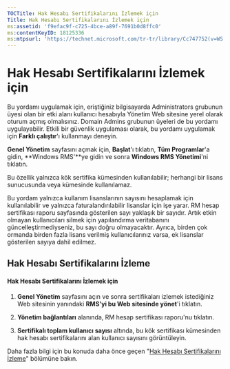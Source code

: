 ```yaml
---
TOCTitle: Hak Hesabı Sertifikalarını İzlemek için
Title: Hak Hesabı Sertifikalarını İzlemek için
ms:assetid: 'f9efac9f-c725-4bce-a89f-7691b0d8ffc0'
ms:contentKeyID: 18125336
ms:mtpsurl: 'https://technet.microsoft.com/tr-tr/library/Cc747752(v=WS.10)'
---
```


Hak Hesabı Sertifikalarını İzlemek için
=======================================

Bu yordamı uygulamak için, eriştiğiniz bilgisayarda Administrators grubunun üyesi olan bir etki alanı kullanıcı hesabıyla Yönetim Web sitesine yerel olarak oturum açmış olmalısınız. Domain Admins grubunun üyeleri de bu yordamı uygulayabilir. Etkili bir güvenlik uygulaması olarak, bu yordamı uygulamak için **Farklı çalıştır**'ı kullanmayı deneyin.

**Genel Yönetim** sayfasını açmak için, **Başlat**'ı tıklatın, **Tüm Programlar**'a gidin, **Windows RMS'**ye gidin ve sonra **Windows RMS Yönetimi**'ni tıklatın.

Bu özellik yalnızca kök sertifika kümesinden kullanılabilir; herhangi bir lisans sunucusunda veya kümesinde kullanılamaz.

Bu yordam yalnızca kullanım lisanslarının sayısını hesaplamak için kullanılabilir ve yalnızca faturalandırılabilir lisanslar için işe yarar. RM hesap sertifikası raporu sayfasında gösterilen sayı yaklaşık bir sayıdır. Artık etkin olmayan kullanıcıları silmek için yapılandırma veritabanını güncelleştirmediyseniz, bu sayı doğru olmayacaktır. Ayrıca, birden çok ormanda birden fazla lisans verilmiş kullanıcılarınız varsa, ek lisanslar gösterilen sayıya dahil edilmez.

Hak Hesabı Sertifikalarını İzleme
---------------------------------

#### Hak Hesabı Sertifikalarını İzlemek için

1.  **Genel Yönetim** sayfasını açın ve sonra sertifikaları izlemek istediğiniz Web sitesinin yanındaki **RMS'yi bu Web sitesinde yönet**'i tıklatın.

2.  **Yönetim bağlantıları** alanında, RM hesap sertifikası raporu'nu tıklatın.

3.  **Sertifikalı toplam kullanıcı sayısı** altında, bu kök sertifikası kümesinden hak hesabı sertifikalarını alan kullanıcı sayısını görüntüleyin.

Daha fazla bilgi için bu konuda daha önce geçen "[Hak Hesabı Sertifikalarını İzleme](https://technet.microsoft.com/5bb0f3cf-fc44-4e60-a93f-c789d6f8a902)" bölümüne bakın.
